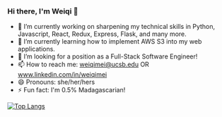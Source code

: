 ### Hi there, I'm Weiqi 👋

- 🔭 I’m currently working on sharpening my technical skills in Python, Javascript, React, Redux, Express, Flask, and many more.
- 🌱 I’m currently learning how to implement AWS S3 into my web applications.
- 🤔 I’m looking for a position as a Full-Stack Software Engineer!
- 📫 How to reach me: weiqimei@ucsb.edu OR www.linkedin.com/in/weiqimei
- 😄 Pronouns: she/her/hers
- ⚡ Fun fact: I'm 0.5% Madagascarian!

[![Top Langs](https://github-readme-stats.vercel.app/api/top-langs/?username=weiqimei&layout=compact)](https://github.com/weiqimei/github-readme-stats)

